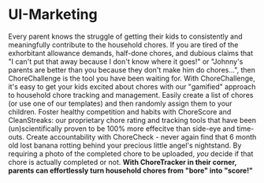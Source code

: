 # UI-Marketing

Every parent knows the struggle of getting their kids to consistently and meaningfully contribute to the household chores. If you are tired of the exhorbitant allowance demands, half-done chores, and dubious claims that "I can't put that away because I don't know where it goes!" or "Johnny's parents are better than you because they don't make him do chores...", then ChoreChallenge is the tool you have been waiting for. With ChoreChallenge, it's easy to get your kids excited about chores with our "gamified" approach to household chore tracking and management. Easily create a list of chores (or use one of our templates) and then randomly assign them to your children. Foster healthy competition and habits with ChoreScore and CleanStreaks: our proprietary chore rating and tracking tools that have been (un)scientifically proven to be 100% more effecitve than side-eye and time-outs. Create accountability with ChoreCheck - never again find that 6 month old lost banana rotting behind your precious little angel's nightstand. By requiring a photo of the completed chore to be uploaded, _you_ decide if that chore is actually completed or not. **With ChoreTracker in their corner, parents can effortlessly turn household chores from "bore" into "score!"**
